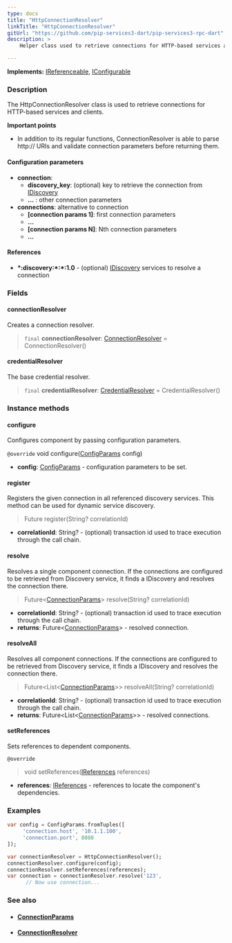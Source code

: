 ```yaml
---
type: docs
title: "HttpConnectionResolver"
linkTitle: "HttpConnectionResolver"
gitUrl: "https://github.com/pip-services3-dart/pip-services3-rpc-dart"
description: >
    Helper class used to retrieve connections for HTTP-based services and clients.

---
```


**Implements:** [IReferenceable](../../../commons/refer/ireferenceable), [IConfigurable](../../../commons/config/iconfigurable)

### Description

The HttpConnectionResolver class is used to retrieve connections for HTTP-based services and clients.

**Important points**

- In addition to its regular functions, ConnectionResolver is able to parse http:// URIs and validate connection parameters before returning them.

#### Configuration parameters

- **connection**:    
    - **discovery_key**: (optional) key to retrieve the connection from [IDiscovery](../../../components/connect/idiscovery)
    - **...** : other connection parameters
- **connections**: alternative to connection
    - **[connection params 1]**: first connection parameters
    -  **...**
    - **[connection params N]**: Nth connection parameters
    -  **...**


#### References

- **\*:discovery:\*:\*:1.0** - (optional) [IDiscovery](../../../components/connect/idiscovery) services to resolve a connection



### Fields

<span class="hide-title-link">

#### connectionResolver
Creates a connection resolver.
> `final` **connectionResolver**: [ConnectionResolver](../../../components/connect/connection_resolver) = ConnectionResolver()

#### credentialResolver
The base credential resolver.
> `final` **credentialResolver**: [CredentialResolver](../../../components/auth/credential_resolver) = CredentialResolver()

</span>


### Instance methods

#### configure
Configures component by passing configuration parameters.

`@override`
void configure([ConfigParams](../../../commons/config/config_params) config)
- **config**: [ConfigParams](../../../commons/config/config_params) - configuration parameters to be set.


#### register
Registers the given connection in all referenced discovery services. This method can be used for dynamic service discovery.

> Future register(String? correlationId)

- **correlationId**: String? - (optional) transaction id used to trace execution through the call chain.


#### resolve
Resolves a single component connection. If the connections are configured to be retrieved from Discovery service,
it finds a IDiscovery and resolves the connection there.

> Future<[ConnectionParams](../../../components/connect/connection_params)> resolve(String? correlationId)

- **correlationId**: String? - (optional) transaction id used to trace execution through the call chain.
- **returns**: Future<[ConnectionParams](../../../components/connect/connection_params)>  - resolved connection.


#### resolveAll
Resolves all component connections. If the connections are configured to be retrieved from Discovery service, it finds a IDiscovery and resolves the connection there.

> Future\<List\<[ConnectionParams](../../../components/connect/connection_params)\>\> resolveAll(String? correlationId)

- **correlationId**: String? - (optional) transaction id used to trace execution through the call chain.
- **returns**: Future\<List\<[ConnectionParams](../../../components/connect/connection_params)\>\> - resolved connections.


#### setReferences
Sets references to dependent components.

`@override`
> void setReferences([IReferences](../../../commons/refer/ireferences) references)

- **references**: [IReferences](../../../commons/refer/ireferences) - references to locate the component's dependencies.

### Examples

```dart
var config = ConfigParams.fromTuples([
     'connection.host', '10.1.1.100',
     'connection.port', 8080
]);

var connectionResolver = HttpConnectionResolver();
connectionResolver.configure(config);
connectionResolver.setReferences(references);
var connection = connectionResolver.resolve('123',
      // Now use connection...
```


### See also
- #### [ConnectionParams](../../../components/connect/connection_params)
- #### [ConnectionResolver](../../../components/connect/connection_resolver)
